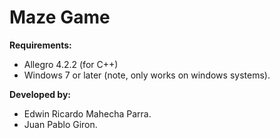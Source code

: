Maze Game
=======

**Requirements:**
 - Allegro 4.2.2 (for C++)
 - Windows 7 or later (note, only works on windows systems).

**Developed by:**
 - Edwin Ricardo Mahecha Parra.
 - Juan Pablo Giron.
